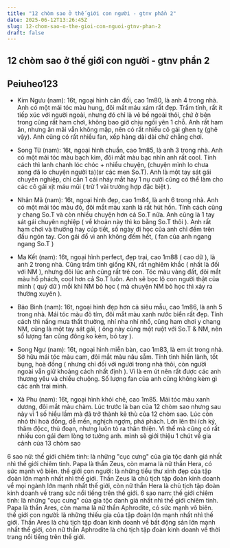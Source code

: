 ```yaml
---
title: "12 chòm sao ở thế giới con người - gtnv phần 2"
date: 2025-06-12T13:26:45Z
slug: 12-chom-sao-o-the-gioi-con-nguoi-gtnv-phan-2
draft: false
---
```


## 12 chòm sao ở thế giới con người - gtnv phần 2

## Peiuheo123

- Kim Ngưu (nam): 16t, ngoại hình cân đối, cao 1m80, là anh 4 trong nhà. Anh có một mái tóc màu hung, đôi mắt máu xám rất đẹp. Trầm tính, rất ít tiếp xúc với người ngoài, nhưng đó chỉ là vẻ bề ngoài thôi, chứ ở bên trong cũng rất ham chơi, không bao giờ chịu ngồi yên 1 chỗ. Anh rất ham ăn, nhưng ăn mãi vẫn không mập, nên có rất nhiều cô gái ghen tỵ (ghê vậy). Anh cũng có rất nhiều fan, xếp hàng dài dài chứ chẳng chơi.
- Song Tử (nam): 16t, ngoại hình chuẩn, cao 1m85, là anh 3 trong nhà. Anh có một mái tóc màu bạch kim, đôi mắt màu bạc nhìn anh rất cool. Tính cách thì lanh chanh lóc chóc + nhiều chuyện, (chuyện mình lo chưa xong đã lo chuyện người ta)(sr các men So.T). Anh là một tay sát gái chuyên nghiệp, chỉ cần 1 cái nháy mắt hay 1 nụ cười cũng có thể làm cho các cô gái xịt máu mũi ( trừ 1 vài trường hợp đặc biệt ). 
- Nhân Mã (nam): 16t, ngoại hình đẹp, cao 1m84, là anh 6 trong nhà. Anh có một mái tóc màu đỏ, đôi mắt màu xanh lá rất hút hồn. Tính cách cũng y chang So.T và còn nhiều chuyện hơn cả So.T nữa. Anh cũng là 1 tay sát gái chuyên nghiệp ( về khoản này thì ko bằng So.T thôi ). Anh rất ham chơi và thường hay cúp tiết, số ngày đi học của anh chỉ đếm trên đầu ngón tay. Con gái đổ vì anh không đếm hết, ( fan của anh ngang ngang So.T )
 
 
- Ma Kết (nam): 16t, ngoại hình perfect, đẹp trai, cao 1m88 ( cao dữ ), là anh 2 trong nhà. Cũng trầm tính giống KN, rất nghiêm khắc ( nhất là đối với NM ), nhưng đôi lúc anh cũng rất trẻ con. Tóc màu vàng đất, đôi mắt màu hổ phách, cool hơn cả So.T luôn. Anh sẽ bọc lộ con người thật của mình ( quỷ dữ ) mỗi khi NM bỏ học ( mà chuyện NM bỏ học thì xảy ra thường xuyên ).
 
 
 
- Bảo Bình (nam): 16t, ngoại hình đẹp hơn cả siêu mẫu, cao 1m86, là anh 5 trong nhà. Mái tóc màu đỏ tím, đôi mắt màu xanh nước biển rất đẹp. Tính cách thì nắng mưa thất thường, nhí nha nhí nhố, cũng ham chơi y chang NM, cũng là một tay sát gái, ( ông này cùng một ruột với So.T & NM, nên số lượng fan cũng đông ko kém, bó tay ).
 
- Song Ngư (nam): 16t, ngoại hình miễn bàn, cao 1m83, là em út trong nhà. Sở hữu mái tóc màu cam, đôi mắt màu nâu sẫm. Tính tình hiền lành, tốt bụng, hoà đồng ( nhưng chỉ đối với người trong nhà thôi, còn người ngoài vẫn giữ khoảng cách nhất định ). Vì là em út nên rất được các anh thương yêu và chiều chuộng. Số lượng fan của anh cũng không kèm gì các anh trai mình.
 
- Xà Phu (nam): 16t, ngoại hình khỏi chê, cao 1m85. Mái tóc màu xanh dương, đôi mắt màu chàm. Lúc trước là bạn của 12 chòm sao nhưng sau này vì 1 số hiểu lầm mà đã trở thành kẻ thù của 12 chòm sao. Lúc còn nhỏ thì hoà đồng, dễ mến, nghịch ngợm, phá phách. Lớn lên thì ích kỷ, thâm độcc, thủ đoạn, nhưng luôn tỏ ra thân thiện. Vì thế mà cũng có rất nhiều con gái đem lòng tơ tưởng anh.
mình sẽ giới thiệu 1 chút về gia cảnh của 13 chòm sao
 
6 sao nữ: 
thế giới chiêm tinh: là những "cục cưng" của gia tộc danh giá nhất nhì thế giới chiêm tinh. Papa là thần Zeus, còn mama là nữ thần Hera, có sức mạnh vô biên.
thế giới con người: là những tiểu thư xinh đẹp của tập đoàn lớn mạnh nhất nhì thế giới. Thần Zeus là chủ tịch tập đoàn kinh doanh về mọi ngành lớn mạnh nhất thế giới, còn nữ thần Hera là chủ tịch tập đoàn kinh doanh về trang sức nổi tiếng trên thế giới. 
6 sao nam:
thế giới chiêm tinh: là những "cục cưng" của gia tộc danh giá nhất nhì thế giới chiêm tinh. Papa là thần Ares, còn mama là nữ thần Aphrodite, có sức mạnh vô biên.
thế giới con người: là những thiếu gia của tập đoàn lớn mạnh nhất nhì thế giới. Thần Ares là chủ tịch tập đoàn kinh doanh về bất động sản lớn mạnh nhất thế giới, còn nữ thần Aphrodite là chủ tịch tập đoàn kinh doanh về thời trang nổi tiếng trên thế giới.